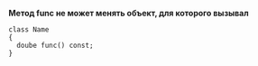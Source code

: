**Метод func не может менять объект, для которого вызывал**
```
class Name
{
  doube func() const;    
}
```
